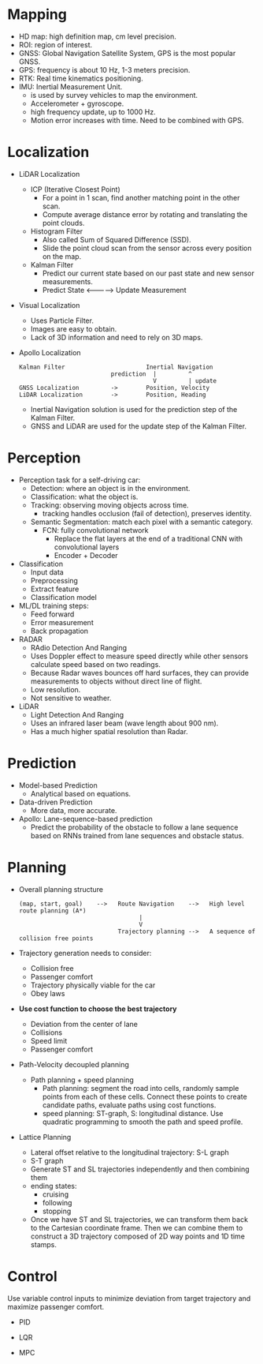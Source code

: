 # Mapping
- HD map: high definition map, cm level precision.
- ROI: region of interest.
- GNSS: Global Navigation Satellite System, GPS is the most popular GNSS.
- GPS: frequency is about 10 Hz, 1-3 meters precision.
- RTK: Real time kinematics positioning.
- IMU: Inertial Measurement Unit.
    - is used by survey vehicles to map the environment.
    - Accelerometer + gyroscope.
    - high frequency update, up to 1000 Hz.
    - Motion error increases with time. Need to be combined with GPS.

# Localization
- LiDAR Localization
    - ICP (Iterative Closest Point)
        - For a point in 1 scan, find another matching point in the other scan.
        - Compute average distance error by rotating and translating the point clouds.
    - Histogram Filter
        - Also called Sum of Squared Difference (SSD).
        - Slide the point cloud scan from the sensor across every position on the map.
    - Kalman Filter
        - Predict our current state based on our past state and new sensor measurements.
        - Predict State     <----->    Update Measurement
- Visual Localization
    - Uses Particle Filter.
    - Images are easy to obtain.
    - Lack of 3D information and need to rely on 3D maps.
- Apollo Localization

    ```
    Kalman Filter                       Inertial Navigation  
                              prediction  |         ^  
                                          V         | update
    GNSS Localization         ->        Position, Velocity  
    LiDAR Localization        ->        Position, Heading
    ```
    - Inertial Navigation solution is used for the prediction step of the Kalman Filter.
    - GNSS and LiDAR are used for the update step of the Kalman Filter.

# Perception
- Perception task for a self-driving car:
    - Detection: where an object is in the environment.
    - Classification: what the object is.
    - Tracking: observing moving objects across time.
        - tracking handles occlusion (fail of detection), preserves identity.
    - Semantic Segmentation: match each pixel with a semantic category.
        - FCN: fully convolutional network
            - Replace the flat layers at the end of a traditional CNN with convolutional layers
            - Encoder + Decoder
- Classification
    - Input data
    - Preprocessing
    - Extract feature
    - Classification model
- ML/DL training steps:
    - Feed forward
    - Error measurement
    - Back propagation
- RADAR
    - RAdio Detection And Ranging
    - Uses Doppler effect to measure speed directly while other sensors calculate
     speed based on two readings.
    - Because Radar waves bounces off hard surfaces, they can provide measurements
     to objects without direct line of flight.
    - Low resolution.
    - Not sensitive to weather.
- LiDAR
    - Light Detection And Ranging
    - Uses an infrared laser beam (wave length about 900 nm).
    - Has a much higher spatial resolution than Radar.

# Prediction
- Model-based Prediction
    - Analytical based on equations.
- Data-driven Prediction
    - More data, more accurate.
- Apollo: Lane-sequence-based prediction
    - Predict the probability of the obstacle to follow a lane sequence based on
    RNNs trained from lane sequences and obstacle status.

# Planning
- Overall planning structure

    ```
    (map, start, goal)    -->   Route Navigation    -->   High level route planning (A*)
                                      |
                                      V
                                Trajectory planning -->   A sequence of collision free points
    ```

- Trajectory generation needs to consider:
    - Collision free
    - Passenger comfort
    - Trajectory physically viable for the car
    - Obey laws
- **Use cost function to choose the best trajectory**
    - Deviation from the center of lane
    - Collisions
    - Speed limit
    - Passenger comfort
- Path-Velocity decoupled planning
    - Path planning + speed planning
        - Path planning: segment the road into cells, randomly sample points from each
        of these cells. Connect these points to create candidate paths, evaluate paths
         using cost functions.
        - speed planning: ST-graph, S: longitudinal distance. Use quadratic programming
        to smooth the path and speed profile.
- Lattice Planning
    - Lateral offset relative to the longitudinal trajectory: S-L graph
    - S-T graph
    - Generate ST and SL trajectories independently and then combining them
    - ending states:
        - cruising
        - following
        - stopping
    - Once we have ST and SL trajectories, we can transform them back to the Cartesian
     coordinate frame. Then we can combine them to construct a 3D trajectory composed
     of 2D way points and 1D time stamps.

# Control
Use variable control inputs to minimize deviation from target trajectory and maximize
passenger comfort.
- PID

- LQR

- MPC
